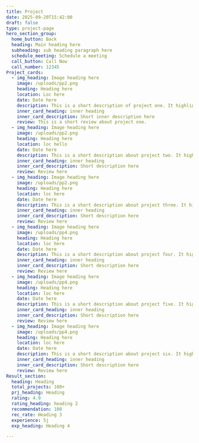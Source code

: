```yaml
---
title: Project
date: 2025-09-20T15:42:00
draft: false
type: project-page
hero_section_group:
  home_button: Back
  heading: Main heading here
  subheading: sub heading paragraph here
  schedule_meeting: Schedule a meeting
  call_button: Call Now
  call_number: 12345
Project_cards:
  - img_heading: Image heading here
    image: /uploads/pp2.png
    heading: Heading here
    location: Loc here
    date: Date here
    description: This is a short description of project one. It highlights
    inner_card_heading: inner heading
    inner_card_description: Short inner description here
    review: This is a short review about project one.
  - img_heading: Image heading here
    image: /uploads/pp2.png
    heading: Heading here
    location: loc hello
    date: Date here
    description: This is a short description about project two. It highlights
    inner_card_heading: inner heading
    inner_card_description: Short description here
    review: Review here
  - img_heading: Image heading here
    image: /uploads/pp2.png
    heading: Heading here
    location: loc here
    date: Date here
    description: This is a short description about project three. It highlights
    inner_card_heading: inner heading
    inner_card_description: Short description here
    review: Review here
  - img_heading: Image heading here
    image: /uploads/pp4.png
    heading: Heading here
    location: loc here
    date: Date here
    description: This is a short description about project four. It highlights
    inner_card_heading: inner heading
    inner_card_description: Short description here
    review: Review here
  - img_heading: Image heading here
    image: /uploads/pp4.png
    heading: Heading here
    location: loc here
    date: Date here
    description: This is a short description about project five. It highlights
    inner_card_heading: inner heading
    inner_card_description: Short description here
    review: Review here
  - img_heading: Image heading here
    image: /uploads/pp4.png
    heading: Heading here
    location: loc here
    date: Date here
    description: This is a short description about project six. It highlights
    inner_card_heading: inner heading
    inner_card_description: Short description here
    review: Review here
Result_section:
  heading: Heading
  total_projects: 100+
  prj_heading: Heading
  rating: 4.9
  rating_heading: heading 2
  recommendation: 100
  rec_rate: Heading 3
  experience: 5j
  exp_heading: Heading 4

---
```


